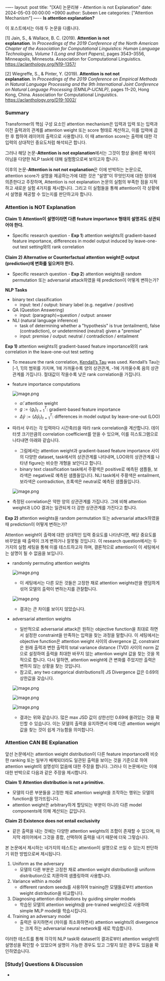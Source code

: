 -—-
layout: post
title: "[XAI] 논문리뷰 - Attention is not Explanation"
date: 2024-05-03 00:00:00 +0900
author: Subeen Lee
categories: ["Attention Mechanism"]
—--
**Is attention explanation?**

이 포스트에서는 아래 두 논문을 다룹니다.

[1] Jain, S., & Wallace, B. C. (2019). **Attention is not explanation**. In *Proceedings of the 2019 Conference of the North American Chapter of the Association for Computational Linguistics: Human Language Technologies, Volume 1 (Long and Short Papers)*, pages 3543–3556, Minneapolis, Minnesota. Association for Computational Linguistics. https://aclanthology.org/N19-1357/

[2] Wiegreffe, S., & Pinter, Y. (2019). **Attention is not not explanation**. In *Proceedings of the 2019 Conference on Empirical Methods in Natural Language Processing and the 9th International Joint Conference on Natural Language Processing (EMNLP-IJCNLP)*, pages 11–20, Hong Kong, China. Association for Computational Linguistics. https://aclanthology.org/D19-1002/

### Summary

Transformer의 핵심 구성 요소인 attention mechanism은 입력과 입력 또는 입력과 이전 출력과의 관계를 attention weight 또는 score 형태로 계산하고, 이를 입력에 곱한 후 합하여 레이어의 출력으로 사용합니다. 이 때 attention score는 출력에 대한 각 입력의 상대적인 중요도처럼 해석되곤 합니다.

그러나 해당 논문-**Attention is not explanation**에서는 그것이 항상 올바른 해석이 아님을 다양한 NLP task에 대해 실험함으로써 보이고자 합니다.

이후의 논문-**Attention is not not explanation**은 이에 반박하는 논문으로, attention score가 설명을 제공하는가에 대한 것은 “설명”이 무엇인지에 대한 정의에 의존한다고 주장하며, Attention is not explanation 논문의 실험의 부족한 점을 지적하고 새로운 실험 4가지를 제시합니다. 그리고 이 실험들을 통해 attention이 각 상황에서 설명을 제공할 수 있는지를 판단하고자 합니다.

### Attention is NOT Explanation

**Claim 1) Attention이 설명이라면 다른 feature importance 형태의 설명과도 상관되어야 한다.**

- Specific research question - **Exp 1**) attention weights의 gradient-based feature importance, differences in model output induced by leave-one-out test setting와의 rank correlation

**Claim 2) Alternative or Counterfactual attention weight은 output (prediction)에 변화를 일으켜야 한다.**

- Specific research question - **Exp 2**) attention weights을 random permutation 또는 adversarial attack하였을 때 prediction이 어떻게 변하는가?

**NLP Tasks**

- binary text classification
    - input: text / output: binary label (e.g. negative / positive)
- QA (Question Answering)
    - input: (paragraph)+question / output: answer
- NLI (natural language inference)
    - task of determining whether a "hypothesis" is true (entailment), false (contradiction), or undetermined (neutral) given a "premise"
    - input: premise / output: neutral / contradiction / entailment
    

**Exp 1)** attention weights의 gradient-based feature importance와의 rank correlation in the leave-one-out test setting

- To measure the rank correlation, [Kendall’s Tau](https://en.wikipedia.org/wiki/Kendall_rank_correlation_coefficient) was used. Kendall’s Tau는 [-1, 1]의 범위를 가지며, 1에 가까울수록 양의 상관관계, -1에 가까울수록 음의 상관관계를 가집니다. 절대값이 작을수록 낮은 rank correlation을 가집니다.
- feature importance computations
    
    ![image.png](2024-05-03-Attention_Explanations%20fabee195ccac43adb6e165e0937dc162/image.png)
    
    - $\hat\alpha$: attention weight
    - $g:=\{g_t\}_{t=1}^T$: gradient-based feature importance
    - $\Delta\hat y:=\{\Delta \hat y_t\}_{t=1}^T$: differences in model output by leave-one-out (LOO)
- 따라서 우리는 각 입력마다 시간축(t)을 따라 rank correlation을 계산합니다. 데이터셋 크기만큼의 correlation coefficient를 얻을 수 있으며, 이를 히스토그램으로 나타내면 아래와 같습니다.
    - 그림에서는 attention weight과 gradient-based feature importance 사이의 다양한 dataset, task에서의 상관관계를 나타내며, LOO와의 상관관계를 나타낸 figure는 비슷한 개형을 보인다고 합니다.
    - binary text classification task에서 주황색은 positive로 예측된 샘플들, 보라색은 negative로 예측된 샘플들입니다. NLI task에서 주황색은 entailment, 보라색은 contradiction, 초록색은 neutral로 예측된 샘플들입니다.
    
    ![image.png](2024-05-03-Attention_Explanations%20fabee195ccac43adb6e165e0937dc162/image%201.png)
    
- 측정된 correlation은 약한 양의 상관관계를 가집니다. 그에 비해 attention weight과 LOO 결과는 일관되게 더 강한 상관관계를 가진다고 합니다.

**Exp 2)** attention weights을 random permutation 또는 adversarial attack하였을 때 prediction이 어떻게 변하는가?

Attention weight이 출력에 대한 상대적인 입력 중요도를 나타낸다면, 해당 중요도를 바꾸었을 때 출력이 크게 변하거나 잘못될 것입니다. 이 research question에서는 두 가지의 실험 세팅을 통해 이를 테스트하고자 하며, 결론적으로 attention이 이 세팅에서는 설명이 될 수 없음을 보입니다.

- randomly permuting attention weights
    
    ![image.png](2024-05-03-Attention_Explanations%20fabee195ccac43adb6e165e0937dc162/image%202.png)
    
    - 이 세팅에서는 다른 모든 것들은 고정한 채로 attention weights만을 랜덤하게 섞어 모델의 출력이 변하는지를 관찰합니다.
    
    ![image.png](2024-05-03-Attention_Explanations%20fabee195ccac43adb6e165e0937dc162/image%203.png)
    
    - 결과는 큰 차이를 보이지 않았습니다.
- adversarial attention weights
    - 일반적으로 adversarial attack은 원하는 objective function을 최대로 하면서 설정한 constraint을 만족하는 입력을 찾는 과정을 말합니다. 이 세팅에서는 objective function은 attention weight 사이의 divergence 값, constraint은 원래 출력과 변한 출력의 total variance distance (TVD) 사이의 norm 값으로 설정하여 출력을 최대한 바꾸지 않는 attention weight 값을 찾는 것을 목적으로 합니다. 다시 말하면, attention weight에 큰 변화를 주었지만 출력은 변하지 않는 상황을 찾는 것입니다.
    - 참고로, any two categorical distributions의 JS Divergence 값은 0.69의 상한값을 갖습니다.
    
    ![image.png](2024-05-03-Attention_Explanations%20fabee195ccac43adb6e165e0937dc162/image%204.png)
    
    ![image.png](2024-05-03-Attention_Explanations%20fabee195ccac43adb6e165e0937dc162/image%205.png)
    
    ![image.png](2024-05-03-Attention_Explanations%20fabee195ccac43adb6e165e0937dc162/image%206.png)
    
    - 결과는 위와 같습니다. 많은 max JSD 값이 상한선인 0.69에 쏠려있는 것을 확인할 수 있습니다. 이는 모델의 출력을 유지하면서 아예 다른 attention weight 값을 찾는 것이 쉽게 가능함을 의미합니다.
    

### Attention CAN BE Explanation

앞선 논문에서는 attention weight distribution이 다른 feature importance와 비슷한 ranking 또는 일부가 배제되더라도 일관된 출력을 보이는 것을 기준으로 하여 attention weight의 설명성이 없음에 대한 주장을 합니다. 그러나 이 논문에서는 이에 대한 반박으로 다음과 같은 주장을 제시합니다.

**Claim 1) Attention distribution is not a primitive.**

- 모델의 다른 부분들을 고정한 채로 attention weight을 조작하는 행위는 모델의 function을 망가뜨립니다.
- attention weight은 arbitrary하게 할당되는 부분이 아니라 다른 model components에 의해 계산되는 값입니다.

**Claim 2) Existence does not entail exclusivity**

- 같은 출력을 내는 것에는 다양한 attention weights의 조합이 존재할 수 있으며, 마지막 레이어에서 그것을 종합, 선택하여 출력을 내기 때문에 더욱 그렇습니다.

본 논문에서 제시하는 네가지의 테스트는 attention이 설명으로 쓰일 수 있는지 판단하기 위한 방법으로써 제시됩니다.

1. Uniform as the adversary
    - 모델의 다른 부분은 고정한 채로 attention weight distribution을 uniform distribution으로 치환하여 샘플링하여 사용합니다.
2. Variance within a model
    - different random seeds를 사용하여 training한 모델들로부터 attention weight distribution을 비교합니다.
3. Diagnosing attention distributions by guiding simpler models
    - 학습된 모델의 attention weights을 pre-trained weight으로 사용하여 simple MLP model을 학습시킵니다.
4. Training an adversary model
    - 출력은 유지하면서 (차이를 최소화하면서) attention weights의 divergence는 크게 하는 adversarial neural network를 새로 학습합니다.

이러한 테스트를 통해 각각의 NLP task와 dataset의 결과로부터 attention weight의 설명성을 확인할 수 있었으며 설명이 가능한 경우도 있고 그렇지 않은 경우도 있음을 확인하였습니다.

### [Study] Questions & Discussion

-